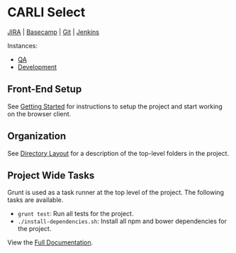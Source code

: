# CARLI Select #

[JIRA] | [Basecamp] | [Git] | [Jenkins]

Instances:
* [QA]
* [Development]

## Front-End Setup ##
See [Getting Started] for instructions to setup the project and start working on the browser client.

## Organization ##
See [Directory Layout] for a description of the top-level folders in the project.

## Project Wide Tasks ##
Grunt is used as a task runner at the top level of the project.  The following tasks are available.

* `grunt test`: Run all tests for the project.
* `./install-dependencies.sh`: Install all npm and bower dependencies for the project.

View the [Full Documentation].

[JIRA]: https://jira.pixotech.com/browse/CARLI
[Basecamp]: https://pixotech.basecamphq.com/projects/11139052-carli-web-application-phase-iii
[Git]: https://bitbucket.org/pixotech/carli-select
[Jenkins]: https://jenkins.pixotech.com/job/view/CARLI
[Development]: http://carli.dev.pixotech.com
[QA]: http://carli.qa.pixotech.com
[Getting Started]: carli-select/src/develop/docs/getting-started-browser-client.md
[Directory Layout]: carli-select/src/develop/docs/directory-layout.md
[Full Documentation]: carli-select/src/develop/docs/index.md

